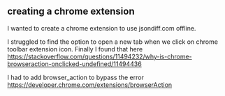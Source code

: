 ## creating a chrome extension
I wanted to create a chrome extension to use jsondiff.com offline.

I struggled to find the option to open a new tab when we click on chrome toolbar extension icon. Finally I found that here https://stackoverflow.com/questions/11494232/why-is-chrome-browseraction-onclicked-undefined/11494436

I had to add browser_action to bypass the error https://developer.chrome.com/extensions/browserAction